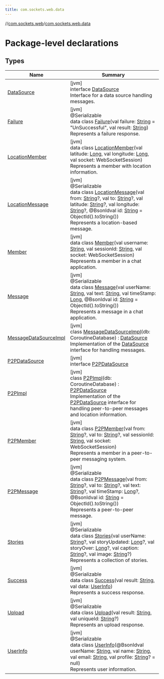 ```yaml
---
title: com.sockets.web.data
---
```

//[com.sockets.web](../../index.html)/[com.sockets.web.data](index.html)



# Package-level declarations



## Types


| Name | Summary |
|---|---|
| [DataSource](-data-source/index.html) | [jvm]<br>interface [DataSource](-data-source/index.html)<br>Interface for a data source handling messages. |
| [Failure](-failure/index.html) | [jvm]<br>@Serializable<br>data class [Failure](-failure/index.html)(val failure: [String](https://kotlinlang.org/api/latest/jvm/stdlib/kotlin/-string/index.html) = &quot;UnSuccessful&quot;, val result: [String](https://kotlinlang.org/api/latest/jvm/stdlib/kotlin/-string/index.html))<br>Represents a failure response. |
| [LocationMember](-location-member/index.html) | [jvm]<br>data class [LocationMember](-location-member/index.html)(val latitude: [Long](https://kotlinlang.org/api/latest/jvm/stdlib/kotlin/-long/index.html), val longitude: [Long](https://kotlinlang.org/api/latest/jvm/stdlib/kotlin/-long/index.html), val socket: WebSocketSession)<br>Represents a member with location information. |
| [LocationMessage](-location-message/index.html) | [jvm]<br>@Serializable<br>data class [LocationMessage](-location-message/index.html)(val from: [String](https://kotlinlang.org/api/latest/jvm/stdlib/kotlin/-string/index.html)?, val to: [String](https://kotlinlang.org/api/latest/jvm/stdlib/kotlin/-string/index.html)?, val latitude: [String](https://kotlinlang.org/api/latest/jvm/stdlib/kotlin/-string/index.html)?, val longitude: [String](https://kotlinlang.org/api/latest/jvm/stdlib/kotlin/-string/index.html)?, @BsonIdval id: [String](https://kotlinlang.org/api/latest/jvm/stdlib/kotlin/-string/index.html) = ObjectId().toString())<br>Represents a location-based message. |
| [Member](-member/index.html) | [jvm]<br>data class [Member](-member/index.html)(val username: [String](https://kotlinlang.org/api/latest/jvm/stdlib/kotlin/-string/index.html), val sessionId: [String](https://kotlinlang.org/api/latest/jvm/stdlib/kotlin/-string/index.html), val socket: WebSocketSession)<br>Represents a member in a chat application. |
| [Message](-message/index.html) | [jvm]<br>@Serializable<br>data class [Message](-message/index.html)(val userName: [String](https://kotlinlang.org/api/latest/jvm/stdlib/kotlin/-string/index.html), val text: [String](https://kotlinlang.org/api/latest/jvm/stdlib/kotlin/-string/index.html), val timeStamp: [Long](https://kotlinlang.org/api/latest/jvm/stdlib/kotlin/-long/index.html), @BsonIdval id: [String](https://kotlinlang.org/api/latest/jvm/stdlib/kotlin/-string/index.html) = ObjectId().toString())<br>Represents a message in a chat application. |
| [MessageDataSourceImpl](-message-data-source-impl/index.html) | [jvm]<br>class [MessageDataSourceImpl](-message-data-source-impl/index.html)(db: CoroutineDatabase) : [DataSource](-data-source/index.html)<br>Implementation of the [DataSource](-data-source/index.html) interface for handling messages. |
| [P2PDataSource](-p2-p-data-source/index.html) | [jvm]<br>interface [P2PDataSource](-p2-p-data-source/index.html) |
| [P2PImpl](-p2-p-impl/index.html) | [jvm]<br>class [P2PImpl](-p2-p-impl/index.html)(db: CoroutineDatabase) : [P2PDataSource](-p2-p-data-source/index.html)<br>Implementation of the [P2PDataSource](-p2-p-data-source/index.html) interface for handling peer-to-peer messages and location information. |
| [P2PMember](-p2-p-member/index.html) | [jvm]<br>data class [P2PMember](-p2-p-member/index.html)(val from: [String](https://kotlinlang.org/api/latest/jvm/stdlib/kotlin/-string/index.html)?, val to: [String](https://kotlinlang.org/api/latest/jvm/stdlib/kotlin/-string/index.html)?, val sessionId: [String](https://kotlinlang.org/api/latest/jvm/stdlib/kotlin/-string/index.html), val socket: WebSocketSession)<br>Represents a member in a peer-to-peer messaging system. |
| [P2PMessage](-p2-p-message/index.html) | [jvm]<br>@Serializable<br>data class [P2PMessage](-p2-p-message/index.html)(val from: [String](https://kotlinlang.org/api/latest/jvm/stdlib/kotlin/-string/index.html)?, val to: [String](https://kotlinlang.org/api/latest/jvm/stdlib/kotlin/-string/index.html)?, val text: [String](https://kotlinlang.org/api/latest/jvm/stdlib/kotlin/-string/index.html)?, val timeStamp: [Long](https://kotlinlang.org/api/latest/jvm/stdlib/kotlin/-long/index.html)?, @BsonIdval id: [String](https://kotlinlang.org/api/latest/jvm/stdlib/kotlin/-string/index.html) = ObjectId().toString())<br>Represents a peer-to-peer message. |
| [Stories](-stories/index.html) | [jvm]<br>@Serializable<br>data class [Stories](-stories/index.html)(val userName: [String](https://kotlinlang.org/api/latest/jvm/stdlib/kotlin/-string/index.html)?, val storyUpdated: [Long](https://kotlinlang.org/api/latest/jvm/stdlib/kotlin/-long/index.html)?, val storyOver: [Long](https://kotlinlang.org/api/latest/jvm/stdlib/kotlin/-long/index.html)?, val caption: [String](https://kotlinlang.org/api/latest/jvm/stdlib/kotlin/-string/index.html)?, val image: [String](https://kotlinlang.org/api/latest/jvm/stdlib/kotlin/-string/index.html)?)<br>Represents a collection of stories. |
| [Success](-success/index.html) | [jvm]<br>@Serializable<br>data class [Success](-success/index.html)(val result: [String](https://kotlinlang.org/api/latest/jvm/stdlib/kotlin/-string/index.html), val data: [UserInfo](-user-info/index.html))<br>Represents a success response. |
| [Upload](-upload/index.html) | [jvm]<br>@Serializable<br>data class [Upload](-upload/index.html)(val result: [String](https://kotlinlang.org/api/latest/jvm/stdlib/kotlin/-string/index.html), val uniqueId: [String](https://kotlinlang.org/api/latest/jvm/stdlib/kotlin/-string/index.html)?)<br>Represents an upload response. |
| [UserInfo](-user-info/index.html) | [jvm]<br>@Serializable<br>data class [UserInfo](-user-info/index.html)(@BsonIdval userName: [String](https://kotlinlang.org/api/latest/jvm/stdlib/kotlin/-string/index.html), val name: [String](https://kotlinlang.org/api/latest/jvm/stdlib/kotlin/-string/index.html), val email: [String](https://kotlinlang.org/api/latest/jvm/stdlib/kotlin/-string/index.html), val profile: [String](https://kotlinlang.org/api/latest/jvm/stdlib/kotlin/-string/index.html)? = null)<br>Represents user information. |

